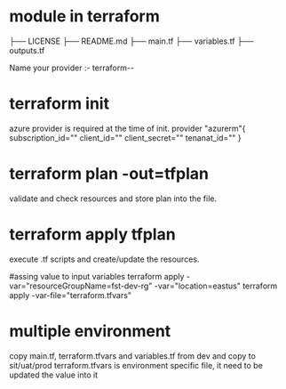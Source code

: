 # module in terraform
├── LICENSE
├── README.md
├── main.tf
├── variables.tf
├── outputs.tf

Name your provider :- terraform-<PROVIDER>-<NAME>

# terraform init
azure provider is required at the time of init.
provider "azurerm"{
    subscription_id=""
    client_id=""
    client_secret=""
    tenanat_id=""
}
# terraform plan -out=tfplan
validate and check resources and store plan into the file.
# terraform apply tfplan
execute .tf scripts and create/update the resources.

#assing value to input variables
terraform apply -var="resourceGroupName=fst-dev-rg" -var="location=eastus"
terraform apply -var-file="terraform.tfvars"

# multiple environment
copy main.tf, terraform.tfvars and variables.tf from dev and copy to sit/uat/prod
terraform.tfvars is environment specific file, it need to be updated the value into it

